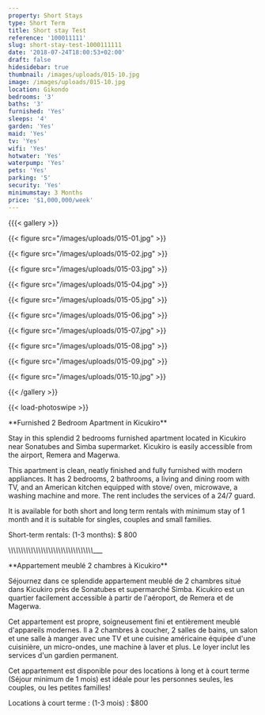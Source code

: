 ```yaml
---
property: Short Stays
type: Short Term
title: Short stay Test
reference: '100011111'
slug: short-stay-test-1000111111
date: '2018-07-24T18:00:53+02:00'
draft: false
hidesidebar: true
thumbnail: /images/uploads/015-10.jpg
image: /images/uploads/015-10.jpg
location: Gikondo
bedrooms: '3'
baths: '3'
furnished: 'Yes'
sleeps: '4'
garden: 'Yes'
maid: 'Yes'
tv: 'Yes'
wifi: 'Yes'
hotwater: 'Yes'
waterpump: 'Yes'
pets: 'Yes'
parking: '5'
security: 'Yes'
minimumstay: 3 Months
price: '$1,000,000/week'
---
```

{{{< gallery >}}



  {{< figure src="/images/uploads/015-01.jpg" >}}



  {{< figure src="/images/uploads/015-02.jpg" >}}



  {{< figure src="/images/uploads/015-03.jpg" >}}



  {{< figure src="/images/uploads/015-04.jpg" >}}



 {{< figure src="/images/uploads/015-05.jpg" >}}



  {{< figure src="/images/uploads/015-06.jpg" >}}



  {{< figure src="/images/uploads/015-07.jpg" >}}



  {{< figure src="/images/uploads/015-08.jpg" >}}



 {{< figure src="/images/uploads/015-09.jpg" >}}



  {{< figure src="/images/uploads/015-10.jpg" >}}



{{< /gallery >}}



{{< load-photoswipe >}}



\*\*Furnished 2 Bedroom Apartment in Kicukiro\*\*



Stay in this splendid 2 bedrooms furnished apartment located in Kicukiro near Sonatubes and Simba supermarket. Kicukiro is easily accessible from the airport, Remera and Magerwa.



 This apartment is clean, neatly finished and fully furnished with modern appliances. It has 2 bedrooms, 2 bathrooms, a living and dining room with TV, and an American kitchen equipped with stove/ oven, microwave, a washing machine and more. The rent includes the services of a 24/7 guard.



It is available for both short and long term rentals with minimum stay of 1 month and it is suitable for singles, couples and small families.



Short-term rentals: (1-3 months): $ 800



\\_\\_\\_\\_\\_\\_\\_\\_\\_\\_\\_\\_\\_\\_\\_\\_\\_\\_\\_\\_\\_\\_\\_\\_\\_\\_\\_\\_\\_\\_\\_\\_\\_\\_\_\__



\*\*Appartement meublé 2 chambres à Kicukiro\*\*



Séjournez dans ce splendide appartement meublé de 2 chambres situé dans Kicukiro près de Sonatubes et supermarché Simba. Kicukiro est un quartier facilement accessible à partir de l'aéroport, de Remera et de Magerwa.



Cet appartement est propre, soigneusement fini et entièrement meublé d'appareils modernes. Il a 2 chambres à coucher, 2 salles de bains, un salon et une salle à manger avec une TV et une cuisine américaine équipée d'une cuisinière, un micro-ondes, une machine à laver et plus. Le loyer inclut les services d'un gardien permanent.



Cet appartement est disponible pour des locations à long et à court terme (Séjour minimum de 1 mois) est idéale pour les personnes seules, les couples, ou les petites familles!



 Locations à court terme : (1-3 mois) : $800
